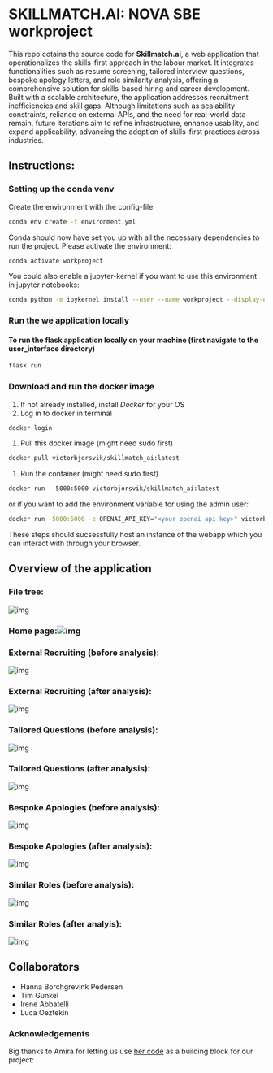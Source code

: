 # SKILLMATCH.AI: NOVA SBE workproject
This repo cotains the source code for **Skillmatch.ai**, a web application that operationalizes the skills-first approach in the labour market. It integrates functionalities such as resume screening, tailored interview questions, bespoke apology letters, and role similarity analysis, offering a comprehensive solution for skills-based hiring and career development.  Built with a scalable architecture, the application addresses recruitment inefficiencies and skill gaps. Although limitations such as scalability constraints, reliance on external APIs, and the need for real-world data remain, future iterations aim to refine infrastructure, enhance usability, and expand applicability, advancing the adoption of skills-first practices across industries.

## Instructions:

### Setting up the conda venv

Create the environment with the config-file
```bash
conda env create -f environment.yml
```
Conda should now have set you up with all the necessary dependencies to run the project. Please activate the environment:
```bash
conda activate workproject
```
You could also enable a jupyter-kernel if you want to use this environment in jupyter notebooks:
```bash
conda python -m ipykernel install --user --name workproject --display-name "workproject"
```

### Run the we application locally
#### To run the flask application locally on your machine (first navigate to the user_interface directory)
```bash
flask run
```
### Download and run the docker image

1. If not already installed, install *Docker* for your OS
2. Log in to docker in terminal
```bash
docker login
```
1. Pull this docker image (might need sudo first)
```bash
docker pull victorbjorsvik/skillmatch_ai:latest
```
1. Run the container (might need sudo first)
```bash
docker run - 5000:5000 victorbjorsvik/skillmatch_ai:latest
```
or if you want to add the environment variable for using the admin user:
```bash
docker run -5000:5000 -e OPENAI_API_KEY="<your openai api key>" victorbjorsvik/skillmatch_ai:latest
```

These steps should sucsessfully host an instance of the webapp which you can interact with through your browser.

## Overview of the application
### File tree: 
![img](pictures\file_tree.png)
### Home page:![img](pictures\index.jpg)
### External Recruiting (before analysis):
 ![img](pictures\ext_before.jpg)
### External Recruiting (after analysis): 
![img](pictures\ext_after.jpg)
### Tailored Questions (before analysis): 
![img](pictures\quest_before.jpg)
### Tailored Questions (after analysis):
 ![img](pictures\quest_after.jpg)
### Bespoke Apologies (before analysis):
 ![img](pictures\bespoke_before.jpg)
### Bespoke Apologies (after analysis): 
![img](pictures\quest_after.png)
### Similar Roles (before analysis):
![img](pictures\roles_before.jpg)
### Similar Roles (after analyis):
![img](pictures\roles_after.jpg)



## Collaborators
* Hanna Borchgrevink Pedersen
* Tim Gunkel
* Irene Abbatelli
* Luca Oeztekin

### Acknowledgements
Big thanks to Amira for letting us use [her code](https://github.com/amiradridi/Job-Resume-Matching) as a building block for our project:
